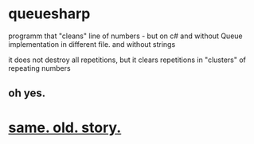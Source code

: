 # queuesharp

programm that "cleans" line of numbers - but on c# and without Queue implementation in different file. 
and without strings

it does not destroy all repetitions, but it clears repetitions in "clusters" of repeating numbers

## oh yes. ##
# [same. old. story.](https://github.com/EvyCrow/queuenotstd) #
